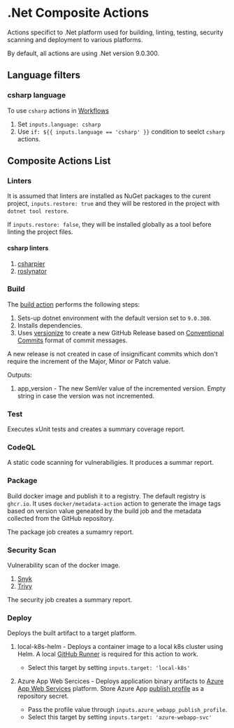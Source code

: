 # .Net Composite Actions

Actions specifict to .Net platform used for building, linting, testing, security scanning and deployment to various platforms.

By default, all actions are using .Net version 9.0.300.

## Language filters

### csharp language

To use `csharp` actions in [Workflows](../../workflows/dev-csharp.yaml)

1. Set `inputs.language: csharp` 
2. Use `if: ${{ inputs.language == 'csharp' }}` condition to seelct `csharp` actions.

## Composite Actions List

### Linters

It is assumed that linters are installed as NuGet packages to the curent project, `inputs.restore: true` and they will be restored in the project with `dotnet tool restore`.

If `inputs.restore: false`, they will be installed globally as a tool before linting the project files.

#### csharp linters

  1. [csharpier](./lint/csharpier/action.yml)
  2. [roslynator](./lint/roslynator/action.yml)

### Build

The [build action](./build/action.yml) performs the following steps:

1. Sets-up dotnet environment with the default version set to `9.0.300`.
2. Installs dependencies.
3. Uses [versionize](https://github.com/versionize/versionize) to create a new GitHub Release based on [Conventional Commits](https://www.conventionalcommits.org/en/v1.0.0/#summary) format of commit messages.

  A new release is not created in case of insignificant commits which don't require the increment of the Major, Minor or Patch value.

Outputs:

  1. app_version - The new SemVer value of the incremented version. Empty string in case the version was not incremented.

### Test

Executes xUnit tests and creates a summary coverage report.

### CodeQL

A static code scanning for vulnerabiligies. It produces a summar report.

### Package

Build docker image and publish it to a registry. The default registry is `ghcr.io`. It uses `docker/metadata-action` action to generate the image tags based on version value geneated by the build job and the metadata collected from the GitHub repository.

The package job creates a sumamry report.

### Security Scan

Vulnerability scan of the docker image.

  1. [Snyk](./security-scan/snyk/action.yml)
  2. [Trivy](./security-scan/trivy/action.yml)

The security job creates a summary report.


### Deploy

Deploys the built artifact to a target platform.

1. local-k8s-helm - Deploys a container image to a local k8s cluster using Helm. A local [GitHub Runner](https://docs.github.com/en/actions/hosting-your-own-runners/managing-self-hosted-runners/about-self-hosted-runners) is required for this action to work.
    - Select this target by setting `inputs.target: 'local-k8s'`

2. Azure App Web Sercices - Deploys application binary artifacts to [Azure App Web Services](https://azure.microsoft.com/en-us/products/app-service/web) platform. 
  Store Azure App [publish profile](https://learn.microsoft.com/en-us/visualstudio/azure/how-to-get-publish-profile-from-azure-app-service?view=vs-2022) as a repository secret. 
  
    - Pass the profile value through `inputs.azure_webapp_publish_profile`.
    - Select this target by setting `inputs.target: 'azure-webapp-svc'`
